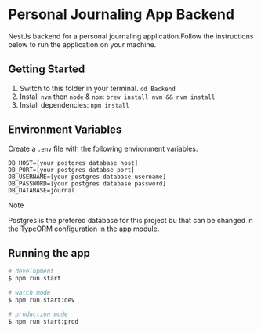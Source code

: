 # Personal Journaling App Backend

NestJs backend for a personal journaling application.Follow the instructions below to run the application on your machine.

## Getting Started

1. Switch to this folder in your terminal. `cd Backend`
2. Install `nvm` then `node` & `npm`: `brew install nvm && nvm install`
3. Install dependencies: `npm install`

## Environment Variables

Create a `.env` file with the following environment variables.

```
DB_HOST=[your postgres database host]
DB_PORT=[your postgres databse port]
DB_USERNAME=[your postgres database username]
DB_PASSWORD=[your postgres database password]
DB_DATABASE=journal
```

> [!NOTE]
> Postgres is the prefered database for this project bu that can be changed in the TypeORM configuration in the app module.

## Running the app

```bash
# development
$ npm run start

# watch mode
$ npm run start:dev

# production mode
$ npm run start:prod
```
